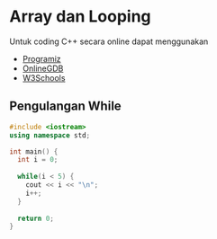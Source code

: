 # Array dan Looping

Untuk coding C++ secara online dapat menggunakan
- [Programiz](https://www.programiz.com/cpp-programming/online-compiler/)
- [OnlineGDB](https://www.onlinegdb.com/online_c++_compiler)
- [W3Schools](https://www.w3schools.com/cpp/trycpp.asp?filename=demo_compiler)

## Pengulangan While

```cpp
#include <iostream>
using namespace std;

int main() {
  int i = 0;
  
  while(i < 5) {
    cout << i << "\n";
    i++;
  }
  
  return 0;
}
```
